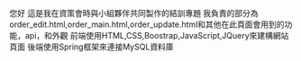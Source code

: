 您好
這是我在資策會時與小組夥伴共同製作的結訓專題
我負責的部分為order_edit.html,order_main.html,order_update.html和其他在此頁面會用到的功能，api，和外觀
前端使用HTML,CSS,Boostrap,JavaScript,JQuery來建構網站頁面
後端使用Spring框架來連接MySQL資料庫
